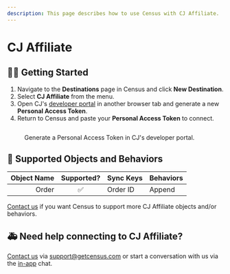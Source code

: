 ```yaml
---
description: This page describes how to use Census with CJ Affiliate.
---
```


# CJ Affiliate

## 🏃‍♀️ Getting Started

1. Navigate to the **Destinations** page in Census and click **New Destination**.
2. Select **CJ Affiliate** from the menu.
3. Open CJ's [developer portal](https://developers.cj.com/account/personal-access-tokens) in another browser tab and generate a new **Personal Access Token**.
4. Return to Census and paste your **Personal Access Token** to connect.

<figure><img src="../.gitbook/assets/cj-affiliate.png" alt=""><figcaption><p>Generate a Personal Access Token in CJ's developer portal.</p></figcaption></figure>

## 🔀 Supported Objects and Behaviors

| **Object Name** | **Supported?** | **Sync Keys**  | **Behaviors** |
| --------------: | :------------: | ---------------- | --------------|
| Order | ✅ | Order ID | Append |

[Contact us](mailto:support@getcensus.com) if you want Census to support more CJ Affiliate objects and/or behaviors.

## 🚑 Need help connecting to CJ Affiliate?

[Contact us](mailto:support@getcensus.com) via support@getcensus.com or start a conversation with us via the [in-app](https://app.getcensus.com) chat.
